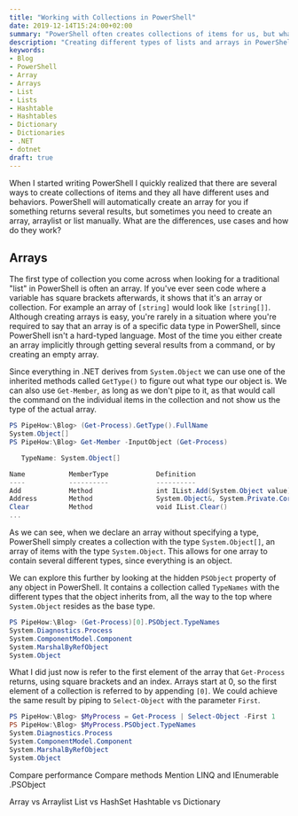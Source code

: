 ```yaml
---
title: "Working with Collections in PowerShell"
date: 2019-12-14T15:24:00+02:00
summary: "PowerShell often creates collections of items for us, but what are our options when explicitly wanting to declare an array, list, arraylist or another type of collection, and what are even the differences?"
description: "Creating different types of lists and arrays in PowerShell!"
keywords:
- Blog
- PowerShell
- Array
- Arrays
- List
- Lists
- Hashtable
- Hashtables
- Dictionary
- Dictionaries
- .NET
- dotnet
draft: true
---
```


When I started writing PowerShell I quickly realized that there are several ways to create collections of items and they all have different uses and behaviors. PowerShell will automatically create an array for you if something returns several results, but sometimes you need to create an array, arraylist or list manually. What are the differences, use cases and how do they work?

## Arrays

The first type of collection you come across when looking for a traditional "list" in PowerShell is often an array. If you've ever seen code where a variable has square brackets afterwards, it shows that it's an array or collection. For example an array of `[string]` would look like `[string[]]`. Although creating arrays is easy, you're rarely in a situation where you're required to say that an array is of a specific data type in PowerShell, since PowerShell isn't a hard-typed language. Most of the time you either create an array implicitly through getting several results from a command, or by creating an empty array.

Since everything in .NET derives from `System.Object` we can use one of the inherited methods called `GetType()` to figure out what type our object is. We can also use `Get-Member`, as long as we don't pipe to it, as that would call the command on the individual items in the collection and not show us the type of the actual array.

```ps1
PS PipeHow:\Blog> (Get-Process).GetType().FullName
System.Object[]
PS PipeHow:\Blog> Get-Member -InputObject (Get-Process)

   TypeName: System.Object[]

Name           MemberType            Definition
----           ----------            ----------
Add            Method                int IList.Add(System.Object value)
Address        Method                System.Object&, System.Private.CoreLib, Version=4.0.0.0, Culture=neutral, PublicKeyTo… 
Clear          Method                void IList.Clear()
...
```

As we can see, when we declare an array without specifying a type, PowerShell simply creates a collection with the type `System.Object[]`, an array of items with the type `System.Object`. This allows for one array to contain several different types, since everything is an object.

We can explore this further by looking at the hidden `PSObject` property of any object in PowerShell. It contains a collection called `TypeNames` with the different types that the object inherits from, all the way to the top where `System.Object` resides as the base type.

```ps1
PS PipeHow:\Blog> (Get-Process)[0].PSObject.TypeNames
System.Diagnostics.Process
System.ComponentModel.Component
System.MarshalByRefObject
System.Object
```

What I did just now is refer to the first element of the array that `Get-Process` returns, using square brackets and an index. Arrays start at 0, so the first element of a collection is referred to by appending `[0]`. We could achieve the same result by piping to `Select-Object` with the parameter `First`.

```ps1
PS PipeHow:\Blog> $MyProcess = Get-Process | Select-Object -First 1
PS PipeHow:\Blog> $MyProcess.PSObject.TypeNames
System.Diagnostics.Process
System.ComponentModel.Component
System.MarshalByRefObject
System.Object
```

Compare performance
Compare methods
Mention LINQ and IEnumerable
.PSObject

Array vs Arraylist
List vs HashSet
Hashtable vs Dictionary